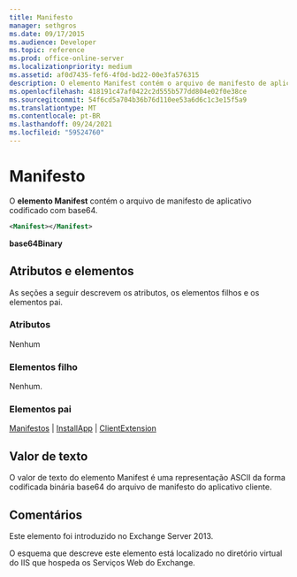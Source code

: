 ```yaml
---
title: Manifesto
manager: sethgros
ms.date: 09/17/2015
ms.audience: Developer
ms.topic: reference
ms.prod: office-online-server
ms.localizationpriority: medium
ms.assetid: af0d7435-fef6-4f0d-bd22-00e3fa576315
description: O elemento Manifest contém o arquivo de manifesto de aplicativo codificado com base64.
ms.openlocfilehash: 418191c47af0422c2d555b577dd804e02f0e38ce
ms.sourcegitcommit: 54f6cd5a704b36b76d110ee53a6d6c1c3e15f5a9
ms.translationtype: MT
ms.contentlocale: pt-BR
ms.lasthandoff: 09/24/2021
ms.locfileid: "59524760"
---
```

# <a name="manifest"></a>Manifesto

O **elemento Manifest** contém o arquivo de manifesto de aplicativo codificado com base64. 
  
```XML
<Manifest></Manifest>
```

 **base64Binary**
## <a name="attributes-and-elements"></a>Atributos e elementos

As seções a seguir descrevem os atributos, os elementos filhos e os elementos pai.
  
### <a name="attributes"></a>Atributos

Nenhum
  
### <a name="child-elements"></a>Elementos filho

Nenhum.
  
### <a name="parent-elements"></a>Elementos pai

[Manifestos](manifests.md)  |  [InstallApp](installapp.md)  |  [ClientExtension](clientextension.md)
  
## <a name="text-value"></a>Valor de texto

O valor de texto do elemento Manifest é uma representação ASCII da forma codificada binária base64 do arquivo de manifesto do aplicativo cliente.
  
## <a name="remarks"></a>Comentários

Este elemento foi introduzido no Exchange Server 2013.
  
O esquema que descreve este elemento está localizado no diretório virtual do IIS que hospeda os Serviços Web do Exchange.
  

